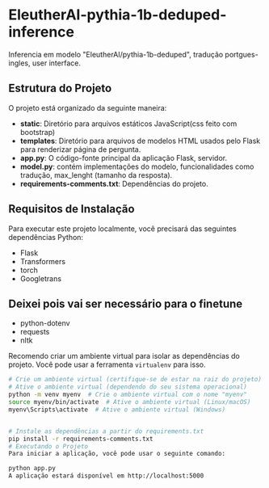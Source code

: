 # EleutherAI-pythia-1b-deduped-inference
Inferencia em modelo "EleutherAI/pythia-1b-deduped", tradução portgues-ingles, user interface. 

## Estrutura do Projeto

O projeto está organizado da seguinte maneira:

- **static**: Diretório para arquivos estáticos JavaScript(css feito com bootstrap)
- **templates**: Diretório para arquivos de modelos HTML usados pelo Flask para renderizar página de pergunta.
- **app.py**: O código-fonte principal da aplicação Flask, servidor.
- **model.py**:  contém implementações do modelo, funcionalidades como tradução, max_lenght (tamanho da resposta).
- **requirements-comments.txt**:  Dependências do projeto.

## Requisitos de Instalação

Para executar este projeto localmente, você precisará das seguintes dependências Python:

- Flask
- Transformers
- torch
- Googletrans
## Deixei pois vai ser necessário para o finetune
- python-dotenv
- requests
- nltk

Recomendo criar um ambiente virtual para isolar as dependências do projeto. Você pode usar a ferramenta `virtualenv` para isso.

```bash
# Crie um ambiente virtual (certifique-se de estar na raiz do projeto)
# Ative o ambiente virtual (dependendo do seu sistema operacional)
python -m venv myenv  # Crie o ambiente virtual com o nome "myenv"
source myenv/bin/activate  # Ative o ambiente virtual (Linux/macOS)
myenv\Scripts\activate  # Ative o ambiente virtual (Windows)


# Instale as dependências a partir do requirements.txt
pip install -r requirements-comments.txt
# Executando o Projeto
Para iniciar a aplicação, você pode usar o seguinte comando:

python app.py
A aplicação estará disponível em http://localhost:5000

